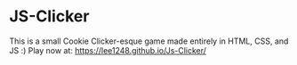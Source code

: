 # JS-Clicker
This is a small Cookie Clicker-esque game made entirely in HTML, CSS, and JS :)
Play now at: https://lee1248.github.io/Js-Clicker/
